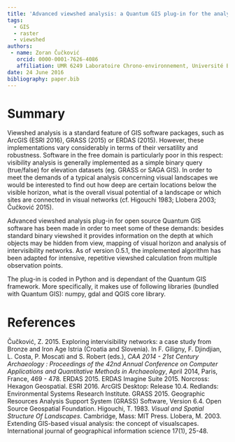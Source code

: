 ```yaml
---
title: 'Advanced viewshed analysis: a Quantum GIS plug-in for the analysis of visual landscapes'
tags:
  - GIS
  - raster
  - viewshed
authors:
 - name: Zoran Čučković
   orcid: 0000-0001-7626-4086
   affiliation: UMR 6249 Laboratoire Chrono-environnement, Université Bourgogne Franche-Comté.
date: 24 June 2016
bibliography: paper.bib
---
```


# Summary

Viewshed analysis is a standard feature of GIS software packages, such as ArcGIS (ESRI 2016), GRASS (2015) or ERDAS (2015). However, these implementations vary considerably in terms of their versatility and robustness. Software in the free domain is particularly poor in this respect: visibility analysis is generally implemented as a simple binary query (true/false) for elevation datasets (eg. GRASS or SAGA GIS). In order to meet the demands of a typical analysis concerning visual landscapes we would be interested to find out how deep are certain locations below the visible horizon, what is the overall visual potential of a landscape or which sites are connected in visual networks (cf. Higouchi 1983; Llobera 2003; Čučković 2015).

Advanced viewshed analysis plug-in for open source Quantum GIS software has been made in order to meet some of these demands: besides standard binary viewshed it provides information on the depth at which objects may be hidden from view, mapping of visual horizon and analysis of intervisibility networks. As of version 0.5.1, the implemented algorithm has been adapted for intensive, repetitive viewshed calculation from multiple observation points. 

The plug-in is coded in Python and is dependant of the Quantum GIS framework. More specifically, it makes use of following libraries (bundled with Quantum GIS): numpy, gdal and QGIS core library.   
 

# References 
Čučković, Z. 2015. Exploring intervisibility networks: a case study from Bronze and Iron Age Istria (Croatia and Slovenia). In F. Giligny, F. Djindjian, L. Costa, P. Moscati and S. Robert (eds.), _CAA 2014 - 21st Century Archaeology : Proceedings of the 42nd Annual Conference on Computer Applications and Quantitative Methods in Archaeology_, April 2014, Paris, France, 469 - 478.
ERDAS 2015. ERDAS Imagine Suite 2015. Norcross: Hexagon Geospatial. 
ESRI 2016. ArcGIS Desktop: Release 10.4. Redlands: Environmental Systems Research Institute.
GRASS 2015. Geographic Resources Analysis Support System (GRASS) Software, Version 6.4. Open Source Geospatial Foundation.
Higouchi, T. 1983. _Visual and Spatial Structure Of Landscapes_. Cambridge, Mass: MIT Press. 
Llobera, M. 2003. Extending GIS-based visual analysis: the concept of visualscapes. International journal of geographical information science 17(1), 25-48.

